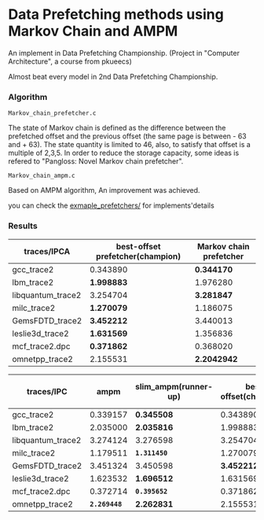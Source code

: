 # Data Prefetching methods using Markov Chain and AMPM

An implement in Data Prefetching Championship. (Project in "Computer Architecture", a course from pkueecs)

Almost beat every model in 2nd Data Prefetching Championship.

### Algorithm

`Markov_chain_prefetcher.c`

The state of Markov chain is defined as the difference between the prefetched offset and the previous offset (the same page is between - 63 and + 63). The state quantity is limited to 46, also, to satisfy that offset is a multiple of 2,3,5. In order to reduce the storage capacity, some ideas is refered to "Pangloss: Novel Markov chain prefetcher".

`Markov_chain_ampm.c`

Based on AMPM algorithm, An improvement was achieved.

you can check the [exmaple_prefetchers/](https://github.com/Sirui-Xu/Data-Prefetching-methods-using-Markov-Chain-and-AMPM/tree/main/example_prefetchers) for implements'details

### Results

|traces/IPCA |best-offset prefetcher(champion)|  Markov chain prefetcher|
|----|----|----|
|gcc_trace2|0.343890|**0.344170**|
|lbm_trace2|**1.998883**|1.976280|
|libquantum_trace2|3.254704|**3.281847**|
|milc_trace2|**1.270079**|1.186075|
|GemsFDTD_trace2|**3.452212**|3.440013|
|leslie3d_trace2|**1.631569**|1.356836|
|mcf_trace2.dpc|**0.371862**|0.368020|
|omnetpp_trace2|2.155531|**2.2042942**|

|traces/IPC|ampm|slim_ampm(runner-up)|  best offset(champion)|  markov chain | markov chain + ampm(ours)|
|----|----|----|----|----|----|
|gcc_trace2|0.339157|**0.345508**|0.343890|   0.344170|**`0.350100`**|
|lbm_trace2|2.035000|**2.035816**|1.998883|   1.976280|**`2.067567`**|
|libquantum_trace2|   3.274124|  3.276598|3.254704|**`3.281847`**|**3.280319**|
|milc_trace2|1.179511|**`1.311450`**|1.270079|   1.186075|**1.302887**|
|GemsFDTD_trace2|  3.451324|  3.450598|**3.452212**|3.440013|**`3.452546`**|
|leslie3d_trace2|1.623532|**1.696512**|1.631569|   1.356836|**`1.697695`**|
|mcf_trace2.dpc|0.372714|**`0.395652`**|0.371862|   0.368020|**0.380612**|
|omnetpp_trace2|**`2.269448`**|**2.262831**|2.155531|   2.204294|2.210579|


